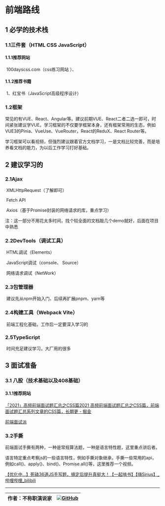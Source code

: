# 前端路线

## 1 必学的技术栈

### 1.1三件套（HTML CSS JavaScript）

#### 1.1.1推荐网站

​	100dayscss.com（css练习网站 ）、

#### 1.1.2推荐书籍

​	1、红宝书（JavaScript高级程序设计）

### 1.2框架

​	常见的有VUE、React、Angular等。建议前期VUE、React二者二选一即可，时间紧张建议学VUE。学习框架的不仅要学框架本身，还有框架常用的生态，例如VUE3的Pinia、VueUse、VueRouter，React的ReduX、React Router等。

​	学习框架可以看视频，但强烈建议跟着官方文档学习，一是文档比较完善，而是培养看文档的能力，为以后工作学习打好基础。

## 2 建议学习的

### 2.1Ajax

​	XMLHttpRequest（了解即可）

​	Fetch API

​	Axios（基于Promise封装的网络请求的库，重点学习）

注：这一部分不用花太多时间，找个较全面的文档敲几个demo就好，后面在项目中熟悉

### 2.2DevTools（调试工具）

​	HTML调试（Elements）

​	JavaScript调试（console、 Source）

​	网络请求调试（NetWork）

### 2.3包管理器

​	建议先从npm开始入门、后续再扩展pnpm、yarn等

### 2.4构建工具（Webpack Vite）

​	前端工程化基础，工作后一定要深入学习的

### 2.5TypeScript

​	时间充足建议学习，大厂用的很多

## 3 面试准备

### 3.1 八股（技术基础以及408基础）

#### 3.1.1推荐网站

[「2021」高频前端面试题汇总之CSS篇2021 高频前端面试题汇总之CSS篇，前端面试题汇总系列文章的CSS篇，长期更 - 掘金](https://juejin.cn/post/6905539198107942919#heading-10)

[前端面试派](https://www.mianshipai.com/)

### 3.2手撕

​	前端面试手撕有两种，一种是常规算法题，一种是语言特性题，这里重点讲后者。

​	语言特定重点考察js的一些语言特性，例如手撕对象继承，手撕一些常用的api，例如call()、apply()、bind()、Promise.all()等，这里推荐一个视频。

[【优化中...】死磕36道JS手写题，搞定后提升真挺大！【一起啃书】【嗨Sirius】_哔哩哔哩_bilibili](https://www.bilibili.com/video/BV1P44y1y7YT/?spm_id_from=333.337.search-card.all.click&vd_source=812d48a2999659cc6302663e877b0761)


---
| **作者**：不称职演说家 | <a href="https://github.com/lyl135321"><img src="https://img.icons8.com/ios-glyphs/30/000000/github.png" alt="GitHub" style="vertical-align: middle;"></a> |
|-------------------------------|----------------------------------------------------------------------------------------------------|
